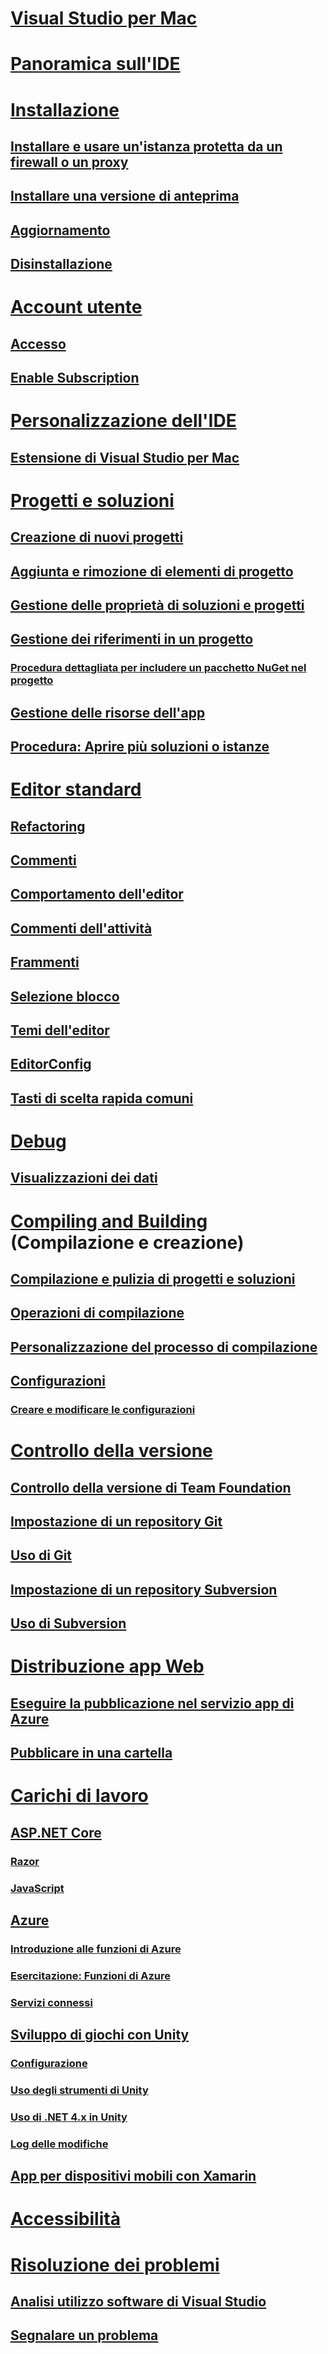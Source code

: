 # [Visual Studio per Mac](/visualstudio/mac/)
# [Panoramica sull'IDE](ide-tour.md)

# [Installazione](installation.md)
## [Installare e usare un'istanza protetta da un firewall o un proxy](/visualstudio/mac/install-behind-a-firewall-or-proxy-server)
## [Installare una versione di anteprima](/visualstudio/mac/install-preview)
## [Aggiornamento](/visualstudio/mac/update)
## [Disinstallazione](/visualstudio/mac/uninstall)


# [Account utente](/visualstudio/mac/user-accounts)
## [Accesso](/visualstudio/mac/signing-in)
## [Enable Subscription](/visualstudio/mac/enable-subscription)

# [Personalizzazione dell'IDE](/visualstudio/mac/customizing-the-ide)
## [Estensione di Visual Studio per Mac](/visualstudio/mac/extending-visual-studio-mac)


# [Progetti e soluzioni](/visualstudio/mac/projects-and-solutions)
## [Creazione di nuovi progetti](/visualstudio/mac/create-new-projects)
## [Aggiunta e rimozione di elementi di progetto](/visualstudio/mac/add-and-remove-project-items)
## [Gestione delle proprietà di soluzioni e progetti](/visualstudio/mac/managing-solutions-and-project-properties)
## [Gestione dei riferimenti in un progetto](/visualstudio/mac/managing-references-in-a-project)
### [Procedura dettagliata per includere un pacchetto NuGet nel progetto](/visualstudio/mac/nuget-walkthrough)
## [Gestione delle risorse dell'app](/visualstudio/mac/managing-app-resources)
## [Procedura: Aprire più soluzioni o istanze](/visualstudio/mac/open-multiple-solutions)

# [Editor standard](/visualstudio/mac/source-editor)
## [Refactoring](/visualstudio/mac/refactoring)
## [Commenti](/visualstudio/mac/comments)
## [Comportamento dell'editor](/visualstudio/mac/editor-behavior)
## [Commenti dell'attività](/visualstudio/mac/task-comments)
## [Frammenti](/visualstudio/mac/snippets)
## [Selezione blocco](/visualstudio/mac/block-selection)
## [Temi dell'editor](/visualstudio/mac/editor-themes)
## [EditorConfig](/visualstudio/mac/editorconfig)
## [Tasti di scelta rapida comuni](/visualstudio/mac/keyboard-shortcuts)

# [Debug](/visualstudio/mac/debugging)
## [Visualizzazioni dei dati](/visualstudio/mac/data-visualizations)

# [Compiling and Building](/visualstudio/mac/compiling-and-building) (Compilazione e creazione)
## [Compilazione e pulizia di progetti e soluzioni](/visualstudio/mac/building-and-cleaning-projects-and-solutions)
## [Operazioni di compilazione](/visualstudio/mac/build-actions)
## [Personalizzazione del processo di compilazione](/visualstudio/mac/customizing-build-system)
## [Configurazioni](/visualstudio/mac/configurations)
### [Creare e modificare le configurazioni](/visualstudio/mac/create-and-edit-configurations)

# [Controllo della versione](/visualstudio/mac/version-control)
## [Controllo della versione di Team Foundation](/visualstudio/mac/tf-version-control)
## [Impostazione di un repository Git](/visualstudio/mac/set-up-git-repository)
## [Uso di Git](/visualstudio/mac/working-with-git)
## [Impostazione di un repository Subversion](/visualstudio/mac/set-up-subversion-repository)
## [Uso di Subversion](/visualstudio/mac/working-with-subversion)

# [Distribuzione app Web](/visualstudio/mac/web-app-deployment.md)
## [Eseguire la pubblicazione nel servizio app di Azure](/visualstudio/mac/publish-app-svc.md)
## [Pubblicare in una cartella](/visualstudio/mac/publish-folder.md)

# [Carichi di lavoro](/visualstudio/mac/workloads)
## [ASP.NET Core](/visualstudio/mac/asp-net-core)
### [Razor](/visualstudio/mac/razor)
### [JavaScript](/visualstudio/mac/javascript)
## [Azure](/visualstudio/mac/azure-workload)
### [Introduzione alle funzioni di Azure](/visualstudio/mac/azure-functions)
### [Esercitazione: Funzioni di Azure](/visualstudio/mac/azure-functions-lab)
### [Servizi connessi](/visualstudio/mac/connected-services)
## [Sviluppo di giochi con Unity](/visualstudio/mac/unity-tools)
### [Configurazione](/visualstudio/mac/setup-vsmac-tools-unity)
### [Uso degli strumenti di Unity](/visualstudio/mac/using-vsmac-tools-unity)
### [Uso di .NET 4.x in Unity](/visualstudio/mac//visualstudio/cross-platform/unity-scripting-upgrade/?context=visualstudio/mac/context)
### [Log delle modifiche](/visualstudio/mac//visualstudio/cross-platform/change-log-visual-studio-tools-for-unity-mac/?context=visualstudio/mac/context)
## [App per dispositivi mobili con Xamarin](/xamarin/)

# [Accessibilità](/visualstudio/mac/accessibility)

# [Risoluzione dei problemi](/visualstudio/mac/troubleshooting)
## [Analisi utilizzo software di Visual Studio](/visualstudio/mac/visual-studio-experience-improvement-program)
## [Segnalare un problema](/visualstudio/mac/report-a-problem)
